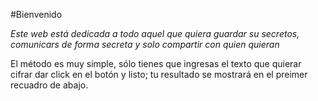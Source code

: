 #Bienvenido

*Este web está dedicada a todo aquel que quiera guardar su secretos, comunicars
de forma secreta y solo compartir con quien quieran*

El método es muy simple, sólo tienes que ingresas el texto que quierar cifrar dar click en el botón y listo;
tu resultado se mostrará en el preimer recuadro de abajo.
